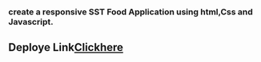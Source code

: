 ### create a responsive SST Food Application using html,Css and Javascript.

## Deploye Link[Clickhere](https://sst-foods-applications.netlify.app/)

